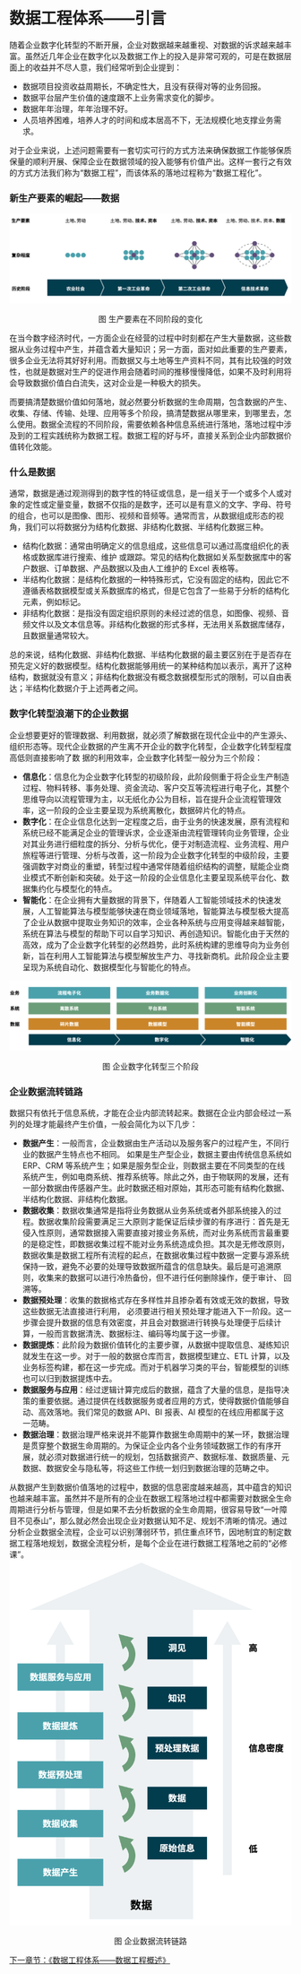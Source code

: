 数据工程体系——引言
=============

随着企业数字化转型的不断开展，企业对数据越来越重视、对数据的诉求越来越丰富。虽然近几年企业在数字化以及数据工作上的投入是非常可观的，可是在数据层面上的收益并不尽人意，我们经常听到企业提到：

* 数据项目投资收益周期长，不确定性大，且没有获得对等的业务回报。
* 数据平台层产生价值的速度跟不上业务需求变化的脚步。
* 数据年年治理，年年治理不好。
* 人员培养困难，培养人才的时间和成本居高不下，无法规模化地支撑业务需求。

对于企业来说，上述问题需要有一套切实可行的方式方法来确保数据工作能够保质保量的顺利开展、保障企业在数据领域的投入能够有价值产出。这样一套行之有效的方式方法我们称为“数据工程”，而该体系的落地过程称为“数据工程化”。

### 新生产要素的崛起——数据
![生产要素在不同阶段的变化](image/生产要素在不同阶段的变化.png)
<p align="center">图 生产要素在不同阶段的变化</p>

在当今数字经济时代，一方面企业在经营的过程中时刻都在产生大量数据，这些数据从业务过程中产生，并蕴含着大量知识；另一方面，面对如此重要的生产要素，很多企业无法将其好好利用。而数据又与土地等生产资料不同，其有比较强的时效性，也就是数据对生产的促进作用会随着时间的推移慢慢降低，如果不及时利用将会导致数据价值白白流失，这对企业是一种极大的损失。

而要搞清楚数据价值如何落地，就必然要分析数据的生命周期，包含数据的产生、收集、存储、传输、处理、应用等多个阶段，搞清楚数据从哪里来，到哪里去，怎么使用。数据全流程的不同阶段，需要依赖各种信息系统进行落地，落地过程中涉及到的工程实践统称为数据工程。数据工程的好与坏，直接关系到企业内部数据价值转化效能。

### 什么是数据
通常，数据是通过观测得到的数字性的特征或信息，是一组关于一个或多个人或对象的定性或定量变量，数据不仅指的是数字，还可以是有意义的文字、字母、符号的组合，也可以是图像、图形、视频和音频等。通常而言，从数据组成形态的视角，我们可以将数据分为结构化数据、非结构化数据、半结构化数据三种。

* 结构化数据：通常由明确定义的信息组成，这些信息可以通过高度组织化的表格或数据库进行搜索、维护 或跟踪。常见的结构化数据如关系型数据库中的客户数据、订单数据、产品数据以及由人工维护的 Excel 表格等。
* 半结构化数据：是结构化数据的一种特殊形式，它没有固定的结构，因此它不遵循表格数据模型或关系数据库的格式，但是它包含了一些易于分析的结构化元素，例如标记。
* 非结构化数据：是指没有固定组织原则的未经过滤的信息，如图像、视频、音频文件以及文本信息等。非结构化数据的形式多样，无法用关系数据库储存，且数据量通常较大。

总的来说，结构化数据、非结构化数据、半结构化数据的最主要区别在于是否存在预先定义好的数据模型。结构化数据能够用统一的某种结构加以表示，离开了这种结构，数据就没有意义；非结构化数据没有概念数据模型形式的限制，可以自由表达；半结构化数据介于上述两者之间。

### 数字化转型浪潮下的企业数据
企业想要更好的管理数据、利用数据，就必须了解数据在现代企业中的产生源头、组织形态等。现代企业数据的产生离不开企业的数字化转型，企业数字化转型程度高低则直接影响了数 据的利用效率，企业数字化转型一般分为三个阶段：

* **信息化**：信息化为企业数字化转型的初级阶段，此阶段侧重于将企业生产制造过程、物料转移、事务处理、资金流动、客户交互等流程进行电子化，其整个思维导向以流程管理为主，以无纸化办公为目标，旨在提升企业流程管理效率，这一阶段的企业主要呈现为系统离散化，数据碎片化的特点。
* **数字化**：在企业信息化达到一定程度之后，由于业务的快速发展，原有流程和系统已经不能满足企业的管理诉求，企业逐渐由流程管理转向业务管理，企业对其业务进行细粒度的拆分、分析与优化，便于对制造流程、业务流程、用户旅程等进行管理、分析与改善，这一阶段为企业数字化转型的中级阶段，主要强调数字对商业的重塑，转型过程中通常伴随着组织结构的调整，赋能企业商业模式不断创新和突破。处于这一阶段的企业信息化主要呈现系统平台化、数据集约化与模型化的特点。
* **智能化**：在企业拥有大量数据的背景下，伴随着人工智能领域技术的快速发展，人工智能算法与模型能够快速在商业领域落地，智能算法与模型极大提高了企业从数据中提取业务知识的效率，企业各种系统与应用变得越来越智能，系统在算法与模型的帮助下可以自学习知识、再创造知识。智能化由于天然的高效，成为了企业数字化转型的必然趋势，此时系统构建的思维导向为业务创新，旨在利用人工智能算法与模型解放生产力、寻找新商机。此阶段企业主要呈现为系统自动化、数据模型化与智能化的特点。

![企业数字化转型三个阶段](image/企业数字化转型三个阶段.png)
<p align="center">图 企业数字化转型三个阶段</p>

### 企业数据流转链路
数据只有依托于信息系统，才能在企业内部流转起来。数据在企业内部会经过一系列的处理才能最终产生价值，一般会简化为以下几步：

* **数据产生**：一般而言，企业数据由生产活动以及服务客户的过程产生，不同行业的数据产生特点也不相同。 如果是生产型企业，数据主要由传统信息系统如 ERP、CRM 等系统产生；如果是服务型企业，则数据主要在不同类型的在线系统产生，例如电商系统、推荐系统等。除此之外，由于物联网的发展，还有一部分数据由传感器产生。此时数据还相对原始，其形态可能有结构化数据、半结构化数据、非结构化数据。
* **数据收集**：数据收集通常是指将业务数据从业务系统或者外部系统接入的过程。数据收集阶段需要满足三大原则才能保证后续步骤的有序进行：首先是无侵入性原则，通常数据接入需要直接对接业务系统，而对业务系统而言最重要的是稳定性，即数据收集过程不能对业务系统造成负担。其次是无修改原则，数据收集是数据工程所有流程的起点，在数据收集过程中数据一定要与源系统保持一致，避免不必要的处理导致数据所蕴含的信息缺失。最后是可追溯原则，收集来的数据可以进行冷热备份，但不进行任何删除操作，便于审计、 回溯等。
* **数据预处理**：收集的数据格式存在多样性并且掺杂着有效或无效的数据，导致这些数据无法直接进行利用， 必须要进行相关预处理才能进入下一阶段。这一步骤会提升数据的信息有效密度，并且会对数据进行转换与处理便于后续计算，一般而言数据清洗、数据标注、编码等均属于这一步骤。
* **数据提炼**：此阶段为数据价值转化的主要步骤，从数据中提取信息、凝练知识就发生在这一步。对于一般的数据仓库而言，数据模型建立、ETL 计算，以及业务标签构建，都在这一步完成。而对于机器学习类的平台，智能模型的训练也可以归到数据提炼中去。
* **数据服务与应用**：经过逻辑计算完成后的数据，蕴含了大量的信息，是指导决策的重要依据。通过提供在线数据服务或者应用的方式，使得数据价值能够自动、高效落地。我们常见的数据 API、BI 报表、AI 模型的在线应用都属于这一范畴。
* **数据治理**：数据治理严格来说并不能算作数据生命周期中的某一环，数据治理是贯穿整个数据生命周期的。为保证企业内各个业务领域数据工作的有序开展，就必须对数据进行统一的规划，包括数据资产、数据标准、数据质量、元数据、数据安全与隐私等，将这些工作统一划归到数据治理的范畴之中。

从数据产生到数据价值落地的过程中，数据的信息密度越来越高，其中蕴含的知识也越来越丰富。虽然并不是所有的企业在数据工程落地过程中都需要对数据全生命周期进行分析与管理，但是如果不去分析数据的全生命周期，很容易导致“一叶障目不见泰山”，那么就必然会出现企业对数据认知不足、规划不清晰的情况。通过分析企业数据全流程，企业可以识别薄弱环节，抓住重点环节，因地制宜的制定数据工程落地规划，数据全流程分析，是每个企业在进行数据工程落地之前的“必修课”。
![企业数据流转链路](image/企业数据流转链路.png)
<p align="center">图 企业数据流转链路</p>

[ 下一章节：《数据工程体系——数据工程概述》](./数据工程体系—数据工程概述.md)